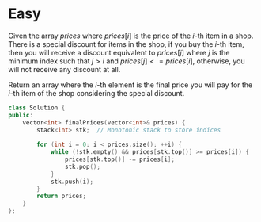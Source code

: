 # Easy

Given the array $prices$ where $prices[i]$ is the price of the $i$-th item in a shop. There is a special discount for items in the shop, if you buy the $i$-th item, then you will receive a discount equivalent to $prices[j]$ where $j$ is the minimum index such that $j > i$ and $prices[j] <= prices[i]$, otherwise, you will not receive any discount at all.

Return an array where the $i$-th element is the final price you will pay for the $i$-th item of the shop considering the special discount.

```cpp
class Solution {
public:
    vector<int> finalPrices(vector<int>& prices) {
        stack<int> stk;  // Monotonic stack to store indices
        
        for (int i = 0; i < prices.size(); ++i) {
            while (!stk.empty() && prices[stk.top()] >= prices[i]) {
                prices[stk.top()] -= prices[i];
                stk.pop();
            }
            stk.push(i);
        }
        return prices;
    }
};
```
